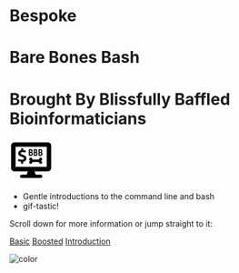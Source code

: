 # Bespoke
# **Bare Bones Bash**
# Brought By Blissfully Baffled Bioinformaticians

<div width="30px"><img src="_images/BareBonesBash_Icon.png" width="15%" min-width: 400px/></div>

* Gentle introductions to the command line and bash
* gif-tastic!

Scroll down for more information or jump straight to it:

[Basic](bbb1/README.md)
[Boosted](bbb2/README.md)
[Introduction](#bespokebarebonesbashbroughtbyblissfullybaffledbioinformaticians)

<!-- background color -->

![color](#FFFFFF)
